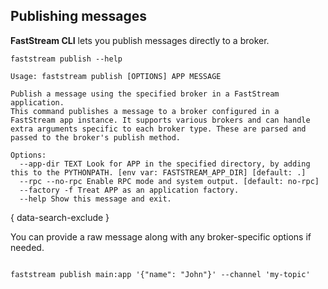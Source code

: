 ## Publishing messages

**FastStream CLI** lets you publish messages directly to a broker.

```shell
faststream publish --help
```

```{ .console .no-copy }
Usage: faststream publish [OPTIONS] APP MESSAGE

Publish a message using the specified broker in a FastStream application.
This command publishes a message to a broker configured in a FastStream app instance. It supports various brokers and can handle extra arguments specific to each broker type. These are parsed and passed to the broker's publish method.

Options:
  --app-dir TEXT Look for APP in the specified directory, by adding this to the PYTHONPATH. [env var: FASTSTREAM_APP_DIR] [default: .]
  --rpc --no-rpc Enable RPC mode and system output. [default: no-rpc]
  --factory -f Treat APP as an application factory.
  --help Show this message and exit.
```
{ data-search-exclude }

You can provide a raw message along with any broker-specific options if needed.

```python

```

```shell
faststream publish main:app '{"name": "John"}' --channel 'my-topic'
```
